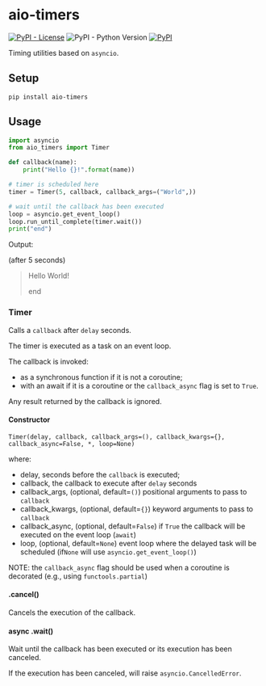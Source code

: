 # aio-timers

[![PyPI - License](https://img.shields.io/pypi/l/aio-times.svg?longCache=true&&style=flat-square)](https://github.com/ThierrySpetebroot/aio-timers/blob/master/LICENSE)
![PyPI - Python Version](https://img.shields.io/pypi/pyversions/aio-times.svg?longCache=true&&style=flat-square)
[![PyPI](https://img.shields.io/pypi/v/aio-times.svg?longCache=true&&style=flat-square)](https://test.pypi.org/project/aio-timers/)


Timing utilities based on `asyncio`.

## Setup
`pip install aio-timers`

## Usage
```python
import asyncio
from aio_timers import Timer

def callback(name):
    print("Hello {}!".format(name))

# timer is scheduled here
timer = Timer(5, callback, callback_args=("World",))

# wait until the callback has been executed
loop = asyncio.get_event_loop()
loop.run_until_complete(timer.wait())
print("end")
```

Output:

(after 5 seconds)
> Hello World!
>
> end

### Timer

Calls a `callback` after `delay` seconds.

The timer is executed as a task on an event loop.

The callback is invoked:
 - as a synchronous function if it is not a coroutine;
 - with an await if it is a coroutine or the `callback_async` flag is set to `True`.

Any result returned by the callback is ignored.

#### Constructor
`Timer(delay, callback, callback_args=(), callback_kwargs={}, callback_async=False, *, loop=None)`

where:
 - delay, seconds before the `callback` is executed;
 - callback, the callback to execute after `delay` seconds
 - callback_args, (optional, default=`()`) positional arguments to pass to `callback`
 - callback_kwargs, (optional, default=`{}`) keyword arguments to pass to `callback`
 - callback_async, (optional, default=`False`) if `True` the callback will be executed on the event loop (`await`)
 - loop, (optional, default=`None`) event loop where the delayed task will be scheduled (if`None` will use `asyncio.get_event_loop()`)

NOTE: the `callback_async` flag should be used when a coroutine is decorated (e.g., using `functools.partial`)

#### .cancel()
Cancels the execution of the callback.

#### async .wait()
Wait until the callback has been executed or its execution has been canceled.

If the execution has been canceled, will raise `asyncio.CancelledError`.
